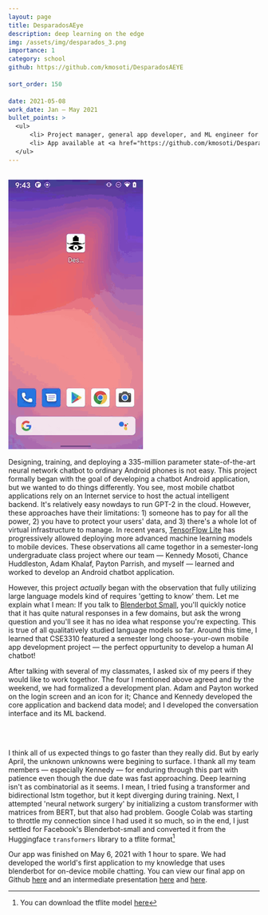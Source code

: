 ```yaml
---
layout: page
title: DesparadosAEye
description: deep learning on the edge
img: /assets/img/desparados_3.png
importance: 1
category: school
github: https://github.com/kmosoti/DesparadosAEYE

sort_order: 150

date: 2021-05-08
work_date: Jan – May 2021
bullet_points: >
  <ul>
      <li> Project manager, general app developer, and ML engineer for a 5-person group developing open-ended Android chatbot </li>
      <li> App available at <a href="https://github.com/kmosoti/DesparadosAEYE">https://github.com/kmosoti/DesparadosAEYE</a> </li>
  </ul>
---
```


<div class="row justify-content-sm-center">
    <div class="col-sm-4 mt-3 mt-md-0">
        <img class="img-fluid rounded z-depth-1" src="{{ '/assets/img/desparados_3.png' | relative_url }}" alt="" title="example image"/>
    </div>
    <div class="col-sm-4 mt-3 mt-md-0">
        <img class="img-fluid rounded z-depth-1" src="https://raw.githubusercontent.com/JacobFV/DesparadosAEYE/main/content/images/demo.gif" alt="" title="example image"/>
    </div>
</div>

Designing, training, and deploying a 335-million parameter state-of-the-art neural network chatbot to ordinary Android phones is not easy. This project formally began with the goal of developing a chatbot Android application, but we wanted to do things differently. You see, most mobile chatbot applications rely on an Internet service to host the actual intelligent backend. It's relatively easy nowdays to run GPT-2 in the cloud. However, these approaches have their limitations: 1) someone has to pay for all the power, 2) you have to protect your users' data, and 3) there's a whole lot of virtual infrastructure to manage. In recent years, [TensorFlow Lite](https://www.tensorflow.org/lite) has progressively allowed deploying more advanced machine learning models to mobile devices. These observations all came togethor in a semester-long undergraduate class project where our team &mdash; Kennedy Mosoti, Chance Huddleston, Adam Khalaf, Payton Parrish, and myself &mdash; learned and worked to develop an Android chatbot application.

However, this project _actually_ began with the observation that fully utilizing large language models kind of requires 'getting to know' them. Let me explain what I mean: If you talk to [Blenderbot Small](https://huggingface.co/facebook/blenderbot_small-90M), you'll quickly notice that it has quite natural responses in a few domains, but ask the wrong question and you'll see it has no idea what response you're expecting. This is true of all qualitatively studied language models so far. Around this time, I learned that CSE3310 featured a semester long choose-your-own mobile app development project &mdash; the perfect oppurtunity to develop a human AI chatbot!

After talking with several of my classmates, I asked six of my peers if they would like to work togethor. The four I mentioned above agreed and by the weekend, we had formalized a development plan. Adam and Payton worked on the login screen and an icon for it; Chance and Kennedy developed the core application and backend data model; and I developed the conversation interface and its ML backend.

<div class="row justify-content-sm-center">
    <div class="col-sm-4 mt-3 mt-md-0">
        <img class="img-fluid rounded z-depth-1" src="{{ '/assets/img/desparados_1.png' | relative_url }}" alt="" title="example image"/>
    </div>
    <div class="col-sm-4 mt-3 mt-md-0">
        <img class="img-fluid rounded z-depth-1" src="{{ '/assets/img/desparados_2.png' | relative_url }}" alt="" title="example image"/>
    </div>
</div>

I think all of us expected things to go faster than they really did. But by early April, the unknown unknowns were begining to surface. I thank all my team members &mdash; especially Kennedy &mdash; for enduring through this part with patience even though the due date was fast approaching. Deep learning isn't as combinatorial as it seems. I mean, I tried fusing a transformer and bidirectional lstm togethor, but it kept diverging during training. Next, I attempted 'neural network surgery' by initializing a custom transformer with matrices from BERT, but that also had problem. Google Colab was starting to throttle my connection since I had used it so much, so in the end, I just settled for Facebook's Blenderbot-small and converted it from the Huggingface `transformers` library to a tflite format[^1]

[^1]: You can download the tflite model [here](https://huggingface.co/jacob-valdez/blenderbot-small-tflite)

Our app was finished on May 6, 2021 with 1 hour to spare. We had developed the world's first application to my knowledge that uses blenderbot for on-device mobile chatting. You can view our final app on Github [here](https://github.com/JacobFV/DesparadosAEYE) and an intermediate presentation [here](https://uta.engineering/innovationday/project.php?p=57&h=06ec4e3de78466dd0a823ddf7a8bc532) and [here](https://youtu.be/8NrTVDh5_-s).
